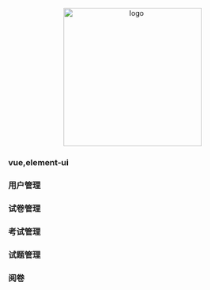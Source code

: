 <p align="center">
  <img width="280" src="https://ss1.bdstatic.com/70cFvXSh_Q1YnxGkpoWK1HF6hhy/it/u=1798187804,2604021147&fm=26&gp=0.jpg" alt="logo">
</p>

### vue,element-ui
### 用户管理
### 试卷管理
### 考试管理
### 试题管理
### 阅卷
